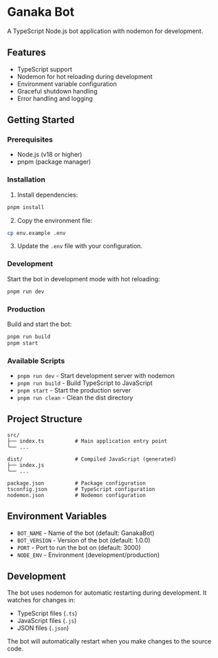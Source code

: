 # Ganaka Bot

A TypeScript Node.js bot application with nodemon for development.

## Features

- TypeScript support
- Nodemon for hot reloading during development
- Environment variable configuration
- Graceful shutdown handling
- Error handling and logging

## Getting Started

### Prerequisites

- Node.js (v18 or higher)
- pnpm (package manager)

### Installation

1. Install dependencies:

```bash
pnpm install
```

2. Copy the environment file:

```bash
cp env.example .env
```

3. Update the `.env` file with your configuration.

### Development

Start the bot in development mode with hot reloading:

```bash
pnpm run dev
```

### Production

Build and start the bot:

```bash
pnpm run build
pnpm start
```

### Available Scripts

- `pnpm run dev` - Start development server with nodemon
- `pnpm run build` - Build TypeScript to JavaScript
- `pnpm start` - Start the production server
- `pnpm run clean` - Clean the dist directory

## Project Structure

```
src/
├── index.ts          # Main application entry point
└── ...

dist/                 # Compiled JavaScript (generated)
├── index.js
└── ...

package.json          # Package configuration
tsconfig.json         # TypeScript configuration
nodemon.json          # Nodemon configuration
```

## Environment Variables

- `BOT_NAME` - Name of the bot (default: GanakaBot)
- `BOT_VERSION` - Version of the bot (default: 1.0.0)
- `PORT` - Port to run the bot on (default: 3000)
- `NODE_ENV` - Environment (development/production)

## Development

The bot uses nodemon for automatic restarting during development. It watches for changes in:

- TypeScript files (`.ts`)
- JavaScript files (`.js`)
- JSON files (`.json`)

The bot will automatically restart when you make changes to the source code.
